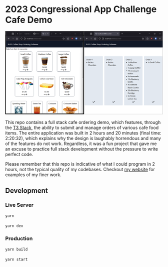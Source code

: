 # 2023 Congressional App Challenge Cafe Demo

![Dual screens of application, one with an ordering option, one with the incoming orders](screenshot.png)

This repo contains a full stack cafe ordering demo, which features, through the [T3 Stack](https://create.t3.gg), the ability to submit and manage orders of various cafe food items. The entire application was built in 2 hours and 20 minutes (final time: 2:20:32), which explains why the design is laughably horrendous and many of the features do not work. Regardless, it was a fun project that gave me an excuse to practice full stack development without the pressure to write perfect code.

Please remember that this repo is indicative of what I could program in 2 hours, not the typical quality of my codebases. Checkout [my website](https://kennan.tech) for examples of my finer work.

## Development

### Live Server

```shell
yarn

yarn dev
```

### Production

```shell
yarn build

yarn start
```

